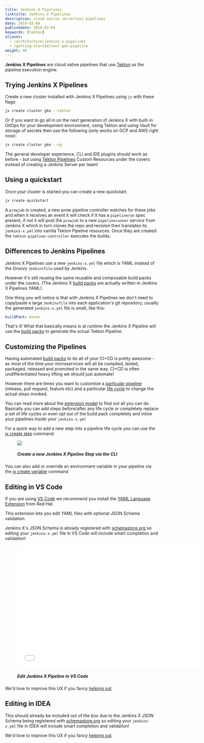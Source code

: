 ```yaml
---
title: Jenkins X Pipelines
linktitle: Jenkins X Pipelines
description: cloud native serverless pipelines
date: 2019-03-04
publishdate: 2019-03-04
keywords: [tekton]
aliases:
  - /architecture/jenkins-x-pipelines
  - /getting-started/next-gen-pipeline
weight: 40
---
```


<!-- We [recently announced](/news/jenkins-x-next-gen-pipeline-engine/) that we are introducing -->

 **Jenkins X Pipelines** are cloud native pipelines that use [Tekton](https://tekton.dev/) as the pipeline execution engine.

## Trying Jenkins X Pipelines

Create a new cluster installed with Jenkins X Pipelines using `jx` with these flags:

```sh
jx create cluster gke --tekton
```

Or if you want to go all in on the next generation of Jenkins X with built-in GitOps for your development environment, using Tekton and using Vault for storage of secrets then use the following (only works on GCP and AWS right now):

```sh
jx create cluster gke --ng
```

The general developer experience, CLI and IDE plugins should work as before - but using [Tekton Pipelines](https://tekton.dev/) Custom Resources under the covers instead of creating a Jenkins Server per team!

## Using a quickstart

Once your cluster is started you can create a new quickstart.

```sh
jx create quickstart
```

A `prowjob` is created, a new prow pipeline controller watches for these jobs and when it receives an event it will check if it has a `pipelinerun` spec present, if not it will post the `prowjob` to a new `pipelinerunner` service from Jenkins X which in turn clones the repo and revision then translates its `jenkins-x.yml` into vanilla Tekton Pipeline resources.  Once they are created the `tekton-pipeline-controller` executes the builds.

## Differences to Jenkins Pipelines

Jenkins X Pipelines use a new `jenkins-x.yml` file which is YAML instead of the Groovy `Jenkinsfile` used by Jenkins.

However it's still reusing the same reusable and composable build packs under the covers. (The Jenkins X [build packs](/docs/reference/components/build-packs//) are actually written in Jenkins X Pipelines YAML).

One thing you will notice is that with Jenkins X Pipelines we don't need to copy/paste a large `Jenkinsfile` into each application's git repository; usually the generated `jenkins-x.yml` file is small, like this:

```yaml
buildPack: maven
```

That's it! What that basically means is at runtime the Jenkins X Pipeline will use the [build packs](/docs/reference/components/build-packs//) to generate the actual Tekton Pipeline.

## Customizing the Pipelines

Having automated [build packs](/docs/reference/components/build-packs//) to do all of your CI+CD is pretty awesome - as most of the time your microservices will all be compiled, tested, packaged, released and promoted in the same way. CI+CD is often undifferentiated heavy lifting we should just automate!

However there are times you want to customize a [particular pipeline](/docs/reference/components/build-packs//#pipelines) (release, pull request, feature etc) and a particular [life cycle](/docs/reference/components/build-packs/#life-cycles) to change the actual steps invoked.

You can read more about the [extension model](/docs/reference/components/build-packs//#pipeline-extension-model) to find out all you can do. Basically you can add steps before/after any life cycle or completely replace a set of life cycles or even opt out of the build pack completely and inline your pipelines inside your `jenkins-x.yml`

For a quick way to add a new step into a pipeline life cycle you can use the [jx create step](/commands/deprecation/) command:

<figure>
<img src="/images/architecture/create-step.gif" />
<figcaption>
<h5>Create a new Jenkins X Pipeline Step via the CLI</h5>
</figcaption>
</figure>

You can also add or override an environment variable in your pipeline via the [jx create variable](/commands/jx_create_variable/) command

## Editing in VS Code

If you are using [VS Code](https://code.visualstudio.com/) we recommend you install the [YAML Language Extension](https://marketplace.visualstudio.com/items?itemName=redhat.vscode-yaml) from Red Hat.

This extension lets you edit YAML files with optional JSON Schema validation.

Jenkins X's JSON Schema is already registered with [schemastore.org](http://schemastore.org/json/) so editing your `jenkins-x.yml` file in VS Code will include smart completion and validation!

<figure>
<embed src="/images/architecture/yaml-edit.mp4" autostart="false" height="400" width="600" />
<figcaption>
<h5>Edit Jenkins X Pipeline in VS Code</h5>
</figcaption>
</figure>

We'd love to improve this UX if you fancy [helping out](/docs/contributing/).

## Editing in IDEA

This should already be included out of the box due to the Jenkins X JSON Schema being registered with [schemastore.org](http://schemastore.org/json/) so editing your `jenkins-x.yml` file in IDEA will include smart completion and validation!

We'd love to improve this UX if you fancy [helping out](/docs/contributing/).
